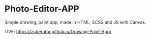 # Photo-Editor-APP
Simple drawing, paint app, made in HTML, SCSS and JS with Canvas.

LIVE: https://zuberator.github.io/Drawing-Paint-App/
